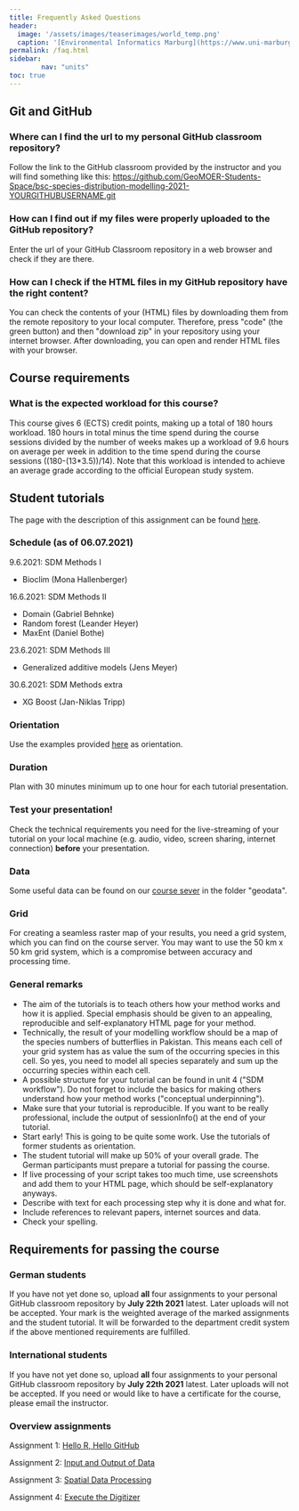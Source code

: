 ```yaml
---
title: Frequently Asked Questions
header:
  image: '/assets/images/teaserimages/world_temp.png'
  caption: '[Environmental Informatics Marburg](https://www.uni-marburg.de/en/fb19/disciplines/physisch/environmentalinformatics){:target="_blank"}'
permalink: /faq.html
sidebar:
        nav: "units" 
toc: true
---
```


## Git and GitHub

### Where can I find the url to my personal GitHub classroom repository?
Follow the link to the GitHub classroom provided by the instructor and you will find something like this:
https://github.com/GeoMOER-Students-Space/bsc-species-distribution-modelling-2021-YOURGITHUBUSERNAME.git

### How can I find out if my files were properly uploaded to the GitHub repository?
Enter the url of your GitHub Classroom repository in a web browser and check if they are there.

### How can I check if the HTML files in my GitHub repository have the right content?
You can check the contents of your (HTML) files by downloading them from the remote repository to your local computer. 
Therefore, press "code" (the green button) and then "download zip" in your repository using your internet browser.
After downloading, you can open and render HTML files with your browser.


## Course requirements

### What is the expected workload for this course?
This course gives 6 (ECTS) credit points, making up a total of 180 hours workload.
180 hours in total minus the time spend during the course sessions divided by the number of weeks makes up a workload of 9.6 hours on average per week in addition to the time spend during the course sessions ((180-(13*3.5))/14). Note that this workload is intended to achieve an average grade according to the official European study system.


## Student tutorials

The page with the description of this assignment can be found [here](https://geomoer.github.io/moer-bsc-project-seminar-SDM//unit04/unit04-05_assignment.html).

### Schedule (as of 06.07.2021)

9.6.2021: SDM Methods I
- Bioclim (Mona Hallenberger)

16.6.2021: SDM Methods II
- Domain (Gabriel Behnke)
- Random forest (Leander Heyer)
- MaxEnt (Daniel Bothe)

23.6.2021:  SDM Methods III
- Generalized additive models (Jens Meyer)

30.6.2021:  SDM Methods extra
- XG Boost (Jan-Niklas Tripp)


### Orientation

Use the examples provided [here](https://geomoer.github.io/moer-bsc-project-seminar-SDM//unit99/student_tutorials-01_overview.html) as orientation.

### Duration 

Plan with 30 minutes minimum up to one hour for each tutorial presentation.

### Test your presentation!

Check the technical requirements you need for the live-streaming of your tutorial on your local machine (e.g. audio, video, screen sharing, internet connection) **before** your presentation.

### Data

Some useful data can be found on our [course sever](http://85.214.102.111/data) in the folder "geodata".

### Grid

For creating a seamless raster map of your results, you need a grid system, which you can find on the course server. 
You may want to use the 50 km x 50 km grid system, which is a compromise between accuracy and processing time.

### General remarks

* The aim of the tutorials is to teach others how your method works and how it is applied. Special emphasis should be given to an appealing, reproducible and self-explanatory HTML page for your method.
* Technically, the result of your modelling workflow should be a map of the species numbers of butterflies in Pakistan. 
This means each cell of your grid system has as value the sum of the occurring species in this cell. So yes, you need to model all species separately and sum up the occurring species within each cell.
* A possible structure for your tutorial can be found in unit 4 ("SDM workflow"). Do not forget to include the basics for making others understand how your method works ("conceptual underpinning").
* Make sure that your tutorial is reproducible. If you want to be really professional, include the output of sessionInfo() at the end of your tutorial.
* Start early! This is going to be quite some work. Use the tutorials of former students as orientation.
* The student tutorial will make up 50% of your overall grade. The German participants must prepare a tutorial for passing the course.
* If live processing of your script takes too much time, use screenshots and add them to your HTML page, which should be self-explanatory anyways.
* Describe with text for each processing step why it is done and what for.
* Include references to relevant papers, internet sources and data.
* Check your spelling.


## Requirements for passing the course

### German students

If you have not yet done so, upload **all** four assignments to your personal GitHub classroom repository by **July 22th 2021** latest.
Later uploads will not be accepted.
Your mark is the weighted average of the marked assignments and the student tutorial.
It will be forwarded to the department credit system if the above mentioned requirements are fulfilled.


### International students

If you have not yet done so, upload **all** four assignments to your personal GitHub classroom repository by **July 22th 2021** latest.
Later uploads will not be accepted.
If you need or would like to have a certificate for the course, please email the instructor.


### Overview assignments

Assignment 1: [Hello R, Hello GitHub](https://geomoer.github.io/moer-bsc-project-seminar-SDM//unit01/unit01-06_assignment.html)

Assignment 2: [Input and Output of Data](https://geomoer.github.io/moer-bsc-project-seminar-SDM//unit02/unit02-06_assignment.html)

Assignment 3: [Spatial Data Processing](https://geomoer.github.io/moer-bsc-project-seminar-SDM//unit03/unit03-06_assignment.html)

Assignment 4: [Execute the Digitizer](https://geomoer.github.io/moer-bsc-project-seminar-SDM//unit07/unit07-03_assignment.html)















